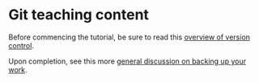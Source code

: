 Git teaching content
====================

Before commencing the tutorial, be sure to read this
[overview of version control](http://drclimate.wordpress.com/2012/11/16/version-control/). 

Upon completion, see this more [general discussion on backing up your work](http://drclimate.wordpress.com/2013/04/16/backing-up-your-work/). 

